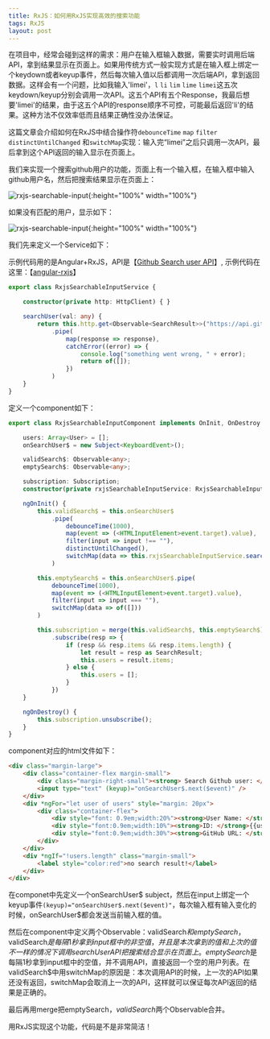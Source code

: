 ```yaml
---
title: RxJS：如何用RxJS实现高效的搜索功能
tags: RxJS
layout: post
---
```


在项目中，经常会碰到这样的需求：用户在输入框输入数据，需要实时调用后端API，拿到结果显示在页面上。如果用传统方式一般实现方式是在输入框上绑定一个keydown或者keyup事件，然后每次输入值以后都调用一次后端API，拿到返回数据。这样会有一个问题，比如我输入'limei'，```l``` ```li``` ```lim``` ```lime``` ```limei```这五次keydown/keyup分别会调用一次API。这五个API有五个Response，我最后想要'limei'的结果，由于这五个API的response顺序不可控，可能最后返回'li'的结果。这种方法不仅效率低而且结果正确性没办法保证。


这篇文章会介绍如何在RxJS中结合操作符```debounceTime``` ```map```  ```filter```  ```distinctUntilChanged``` 和```switchMap```实现：输入完“limei”之后只调用一次API，最后拿到这个API返回的输入显示在页面上。


我们来实现一个搜索github用户的功能，页面上有一个输入框，在输入框中输入github用户名，然后把搜索结果显示在页面上：

![rxjs-searchable-input](https://limeii.github.io/assets/images/posts/rxjs/rxjs-searchinput01.png){:height="100%" width="100%"}

如果没有匹配的用户，显示如下：

![rxjs-searchable-input](https://limeii.github.io/assets/images/posts/rxjs/rxjs-searchinput02.png){:height="100%" width="100%"}

我们先来定义一个Service如下：


示例代码用的是Angular+RxJS，API是【[Github Search user API](https://developer.github.com/v3/search/#search-users)】, 示例代码在这里：【[angular-rxjs](https://github.com/LiMeii/angular-rxjs)】

```ts
export class RxjsSearchableInputService {

    constructor(private http: HttpClient) { }

    searchUser(val: any) {
        return this.http.get<Observable<SearchResult>>("https://api.github.com/search/users?q=" + val)
            .pipe(
                map(response => response),
                catchError((error) => {
                    console.log("something went wrong, " + error);
                    return of([]);
                })
            )
    }
}
```

定义一个component如下：

```ts
export class RxjsSearchableInputComponent implements OnInit, OnDestroy {

    users: Array<User> = [];
    onSearchUser$ = new Subject<KeyboardEvent>();

    validSearch$: Observable<any>;
    emptySearch$: Observable<any>;

    subscription: Subscription;
    constructor(private rxjsSearchableInputService: RxjsSearchableInputService) { }

    ngOnInit() {
        this.validSearch$ = this.onSearchUser$
            .pipe(
                debounceTime(1000),
                map(event => (<HTMLInputElement>event.target).value),
                filter(input => input !== ""),
                distinctUntilChanged(),
                switchMap(data => this.rxjsSearchableInputService.searchUser(data))
            )

        this.emptySearch$ = this.onSearchUser$.pipe(
            debounceTime(1000),
            map(event => (<HTMLInputElement>event.target).value),
            filter(input => input === ""),
            switchMap(data => of([]))
        )

        this.subscription = merge(this.validSearch$, this.emptySearch$)
            .subscribe(resp => {
                if (resp && resp.items && resp.items.length) {
                    let result = resp as SearchResult;
                    this.users = result.items;
                } else {
                    this.users = [];
                }
            })
    }

    ngOnDestroy() {
        this.subscription.unsubscribe();
    }
}
```
component对应的html文件如下：

```html
<div class="margin-large">
    <div class="container-flex margin-small">
        <div class="margin-right-small"><strong> Search Github user: </strong></div>
        <input type="text" (keyup)="onSearchUser$.next($event)" />
    </div>
    <div *ngFor="let user of users" style="margin: 20px">
        <div class="container-flex">
            <div style="font: 0.9em;width:20%"><strong>User Name: </strong>{{user.login}}</div>
            <div style="font:0.9em;width:10%"><strong>ID: </strong>{{user.id}}</div>
            <div style="font:0.9em;width:30%"><strong>GitHub URL: </strong>{{user.url}}</div>
        </div>
    </div>
    <div *ngIf="!users.length" class="margin-small">
        <label style="color:red">no search result!</label>
    </div>
</div>
```
在componet中先定义一个onSearchUser$ subject，然后在input上绑定一个keyup事件```(keyup)="onSearchUser$.next($event)"```，每次输入框有输入变化的时候，onSearchUser$都会发送当前输入框的值。


然后在component中定义两个Observable：validSearch$和emptySearch$，validSearch$是每隔1秒拿到input框中的非空值，并且是本次拿到的值和上次的值不一样的情况下调用searchUser API把搜索结合显示在页面上。emptySearch$是每隔1秒拿到input框中的空值，并不调用API，直接返回一个空的用户列表。在validSearch$中用switchMap的原因是：本次调用API的时候，上一次的API如果还没有返回，switchMap会取消上一次的API，这样就可以保证每次API返回的结果是正确的。


最后再用merge把emptySearch$，validSearch$两个Observable合并。


用RxJS实现这个功能，代码是不是非常简洁！